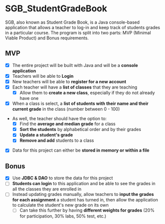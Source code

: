 # SGB_StudentGradeBook

SGB, also known as Student Grade Book, is a Java console-based application that allows a teacher to log-in and keep track of students grades in a particular course. The program is split into two parts: MVP (Minimal Viable Product) and Bonus requirements.

## MVP

- [X] The entire project will be built with Java and will be a **console application**
- [X] Teachers will be able to **Login**
- [X] New teachers will be able to **register for a new account**
- [X] Each teacher will have a **list of classes** that they are teaching
    - [X] Allow them to **create a new class**, especially if they do not already have one
- [X] When a class is select, a **list of students with their name and their current grade** in the class (number between 0 - 100)
- As well, the teacher should have the option to:
    - [X] Find the **average and median grade** for a class
    - [X] **Sort the students** by alphabetical order and by their grades
    - [X] **Update a student's grade**
    - [X] **Remove and add** students to a class
- [X] Data for this project can either be **stored in memory or within a file**

## Bonus
- [X] Use **JDBC & DAO** to store the data for this project
- [ ] **Students can login** to this application and be able to see the grades in all the classes they are enrolled in
- [ ] Instead updating grades manually, allow teachers to **input the grades for each assignment** a student has turned in, then allow the application to calculate the student's new grade on its own
    - [ ] Can take this further by having **different weights for grades** (20% for participation, 30% labs, 50% test, etc.)
